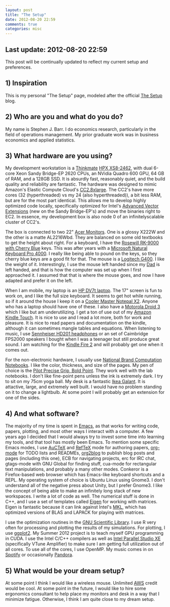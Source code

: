 ```yaml
---
layout: post
title: "The Setup"
date: 2012-08-20 22:59
comments: true
categories: misc
---
```


## Last update: 2012-08-20 22:59
This post will be continually updated to reflect my current setup and preferences.

## 1) Inspiration
  This is my personal "The Setup" page, modeled after the official [The Setup] blog.

[The Setup]: http://usesthis.com


## 2) Who are you and what do you do?
  My name is Stephen J. Barr. I do economics research, particularly in the field of operations management. My prior graduate work was in business economics and applied statistics.

## 3) What hardware are you using?
  My development workstation is a [Thinkmate] [HPX XS8-2462], with dual 6-core Xeon Sandy Bridge-EP 2620 CPUs, an NVidia Quadro 600 GPU, 64 GB of RAM, and a 128GB SSD. It is absurdly fast, reasonably quiet, and the build quality and reliability are fantastic. The hardware was designed to mimic Amazon's Elastic Compute Cloud's [CC2.8xlarge]. The CC2's have more cores (32 (hyperthreaded) vs my 24 (also hyperthreaded)), a bit less RAM, but are for the most part identical. This allows me to develop highly optimized code locally, specifically optimized for Intel's [Advanced Vector Extensions] (new on the Sandy Bridge-EP's) and move the binaries right to EC2. In essence, my development box is also node 0 of an infinitelyscalable cluster of CC2's. 

The box is connected to two 22" [Acer Monitors]. One is a glossy X222W and the other is a matte AL2216Wbd. They are balanced on some old textbooks to get the height about right. For a keyboard, I have the [Rosewill RK-9000 with Cherry Blue] keys. This was after years with a [Microsoft Natural Keyboard Pro 4000]. I really like being able to pound on the keys, so they cherry blue keys are a good fit for that. The mouse is a [Logitech G400]. I like the weight of it. Interestingly, I use the mouse left handed since my [Dad] is left handed, and that is how the computer was set up when I first approached it. I assumed that that is where the mouse goes, and now I have adapted and prefer it on the left. 

When I am mobile, my laptop is an [HP DV7t laptop]. The 17" screen is fun to work on, and I like the full size keyboard. It seems to get hot while running, so if it around the house I keep it on a [Cooler Master Notepal X2]. Anyone who has a laptop should have one of these. I also have a [Motorola Droid 3] which I like but am underutilizing. I get a ton of use out of my [Amazon Kindle Touch]. It is nice to use and I read a lot more, both for work and pleasure. It is nice to read papers and documentation on the kindle, although it can sometimes mangle tables and equations. When listening to music, I use [Sennheiser HD201 headphones] or an set of Caimbridge FPS2000 speakers I bought when I was a teenager but still produce great sound. I am watching for the [Kindle Fire 2](http://www.techradar.com/us/news/mobile-computing/tablets/amazon-kindle-fire-2-release-date-news-and-rumours-1043361) and will probably get one when it comes out.

  For the non-electronic hardware, I usually use [National Brand Computation Notebooks]. I like the color, thickness, and size of the pages. My pen of choice is the [Pilot Precise Grip, Bold Point]. They work well with the lab notebooks. I don't like fine-point pens unless the ink is extremely dark. I
try to sit on my 75cm yoga ball. My desk is a fantastic [Ikea Galant](http://www.ikea.com/us/en/catalog/products/S99806947/). It is attactive, large, and extremely well built. I would have no problem standing on it to change a lightbulb. At some point I will probably get an extension for one of the sides.

[Thinkmate]: http://www.thinkmate.com
[HPX XS8-2462]: http://www.thinkmate.com/System/HPX_XS8-2462
[CC2.8xlarge]: http://aws.typepad.com/aws/2011/11/next-generation-cluster-computing-on-amazon-ec2-the-cc2-instance-type.html
[Advanced Vector Extensions]: http://software.intel.com/en-us/avx/
[Acer Monitors]: http://www.amazon.com/Acer-V223W-EJBD-22-Inch-Display/dp/B003D59FEQ/ref%3Dsr_1_1?ie%3DUTF8&qid%3D1337622028&sr%3D8-1
[Rosewill RK-9000 with Cherry Blue]: http://www.amazon.com/Rosewill-Mechanical-Keyboard-RK-9000-Cherry/dp/B004F38Y7Y/ref%3Dsr_1_2?s%3Delectronics&ie%3DUTF8&qid%3D1337621996&sr%3D1-2
[Microsoft Natural Keyboard Pro 4000]: http://www.microsoft.com/hardware/en-us/p/natural-ergonomic-keyboard-4000
[Logitech G400]: http://www.amazon.com/Logitech-Optical-Gaming-High-Precision-910-002277/dp/B0055QZ216/ref%3Dsr_1_2?ie%3DUTF8&qid%3D1337621829&sr%3D8-2
[Dad]: http://www.jeff-barr.com/
[HP DV7t laptop]: http://www.hp.com/united-states/campaigns/holiday-beats/dv7t.html
[Cooler Master Notepal X2]: http://www.amazon.com/Cooler-Master-Notepal-Notebook-R9-NBC-4WAK-GP/dp/B002MU1ZRS/ref%3Dsr_1_6?ie%3DUTF8&qid%3D1337632761&sr%3D8-6
[Motorola Droid 3]: http://www.motorola.com/Consumers/US-EN/Consumer-Product-and-Services/Mobile-Phones/DROID-3-by-MOTOROLA-US-EN
[Amazon Kindle Touch]: http://www.amazon.com/Kindle-Touch-e-Reader-Touch-Screen-Wi-Fi-Special-Offers/dp/B005890G8Y/ref%3Dsr_tr_sr_3?ie%3DUTF8&qid%3D1337632858&sr%3D8-3
[Sennheiser HD201 headphones]: http://www.amazon.com/Sennheiser-HD201-Lightweight-Over-Ear-Headphones/dp/B0007XJSQC/ref%3Dsr_1_cc_1?s%3Daps&ie%3DUTF8&qid%3D1337632884&sr%3D1-1-catcorr
[National Brand Computation Notebooks]: http://www.amazon.com/National-Computation-Notebook-Inches-43648/dp/B00007LV4B/ref%3Dsr_1_cc_3?s%3Daps&ie%3DUTF8&qid%3D1337622132&sr%3D1-3-catcorr
[Pilot Precise Grip, Bold Point]: http://www.amazon.com/Pilot-Precise-Rolling-Assorted-28934/dp/B0058NN9NY/ref%3Dsr_1_2?s%3Doffice-products&ie%3DUTF8&qid%3D1337622193&sr%3D1-2


## 4) And what software?
The majority of my time is spent in [Emacs](http://www.gnu.org/software/emacs/), as that works for writing code, papers, plotting, and most other ways I interact with a computer. A few years ago I decided that I would always try to invest some time into learning my tools, and that tool has mostly been Emacs. To mention some specific Emacs modes, I use [AuCTeX] and [RefTeX] mode for authoring papers, [org-mode] for TODO lists and READMEs, [org2blog] to publish blog posts and pages (including this one), ECB for navigating projects, erc for IRC chat, gtags-mode with GNU Global for finding stuff, cua-mode for rectangular text manipulations, and probably a many other modes. Conkeror is a Firefox-based web browser which has Emacs-like keyboard shortcuts and a REPL. My operating system of choice is Ubuntu Linux using Gnome3. I don't understand all of the negative press about Unity, but I prefer Gnome3. I like the concept of being able to make an infinitely long stack of new workspaces.   I write a lot of code as well. The numerical stuff is done in C++, and I use a set of templates called [Eigen] for working with matrices. Eigen is fantastic because it can link against Intel's [MKL], which has optimized versions of BLAS and LAPACK for playing with matrices. <!-- After I develop, I use [EC2] to get the work done. My typical framework is: -->

<!--   * write a binary which solves a model for one set of parameters -->
<!--   * take parameters over the command line -->
<!--   * solve -->
<!--   * simulate based on those parameters -->
<!--   * collect statistics based on the simulation -->
<!--   * dump these statistics to a CSV file -->

<!--   To run this binary over many different sets of parameters in parallel, I -->
<!-- have Python scripts that submit tasks to an [SQS] queue. I have a bootstrap -->
<!-- script that my EC2 instances use that do the following: -->

<!--   * get the lastest binary from [S3] -->
<!--   * check the SQS queue -->
<!--   * If a task is there, solve it -->
<!--   * Push results to S3 -->
<!--   * If there are a few consecutive reads with no tasks, shut down -->

<!--   This is a simple setup but I have performed run tens of thousands of tasks -->
<!-- this way and it seems to work. -->

<!--   I store my code in [Bitbucket], mostly using mercurial but I am learning -->
<!-- git. Before checking in, I use [kdiff3] to see what changed. --> 

I use the optimization routines in the [GNU Scientific Library].  I use R very often for processing and plotting the results of my simulations. For plotting, I use [ggplot2](http://had.co.nz/ggplot2/). My Summer 2012 project is to teach myself GPU programming in CUDA. I use the Intel C/C++ compilers as well as [Intel Parallel Studio XE] (specifically VTune Amplifier) to make sure I am getting full utilization out of all cores. To use all of the cores, I use OpenMP.   My music comes in on [Spotify] or occasionally [Pandora].

  [Emacs]: http://www.gnu.org/software/emacs/
  [Conkeror]: http://www.conkeror.org/
  [PuTTY]: http://www.chiark.greenend.org.uk/~sgtatham/putty/
  [JabRef]: http://jabref.sourceforge.net/
  [Evince]: http://projects.gnome.org/evince/
  [AuCTeX]: http://www.gnu.org/software/auctex/
  [RefTeX]: http://www.gnu.org/software/auctex/reftex.html
  [org-mode]: http://orgmode.org/
  [org2blog]: https://github.com/punchagan/org2blog
  [Eigen]: http://eigen.tuxfamily.org/index.php?title%3DMain_Page
  [MKL]: http://software.intel.com/en-us/articles/intel-mkl/
  [EC2]: http://aws.amazon.com/ec2/
  [SQS]: http://aws.amazon.com/sqs/
  [S3]: http://aws.amazon.com/s3/
  [Bitbucket]: https://bitbucket.org/stevejb/
  [kdiff3]: http://kdiff3.sourceforge.net/
  [GNU Scientific Library]: http://www.gnu.org/software/gsl/
  [Intel Parallel Studio XE]: http://software.intel.com/en-us/articles/intel-parallel-studio-xe/
  [Spotify]: http://www.spotify.com
  [Pandora]: http://www.pandora.com/


## 5) What would be your dream setup?
At some point I think I would like a wireless mouse. Unlimited [AWS] credit would be cool. At some point in the future, I would like to hire some ergonomics consultant to help place my monitors and desk in a way that I minimize fatigue. Otherwise, I think I am quite close to my dream setup.

[faster internet connection]: http://en.wikipedia.org/wiki/Optical_Carrier_transmission_rates#OC-192_.2F_STM-64_.2F_10G_SONET
[AWS]: http://aws.amazon.com/
[credit]: http://aws.amazon.com/awscredits/

